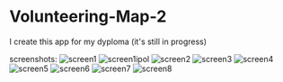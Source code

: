# Volunteering-Map-2
I create this app for my dyploma (it's still in progress)

screenshots:
![screen1](https://user-images.githubusercontent.com/52753339/144639661-76b3fbec-3fa8-4f32-be6f-a101c1b9a238.PNG)
![screen1ipol](https://user-images.githubusercontent.com/52753339/144640635-2af0a809-9d5e-4598-9146-7a40c3270a8c.PNG)
![screen2](https://user-images.githubusercontent.com/52753339/144639660-a9eb05dd-17ce-4f5a-b149-1461f61f6c67.PNG)
![screen3](https://user-images.githubusercontent.com/52753339/144639658-6eb91e9c-5035-42a2-8e97-ec551d9b468b.PNG)
![screen4](https://user-images.githubusercontent.com/52753339/144639655-95ded47b-f8c5-4dc3-bebe-7d3cd4f46a20.PNG)
![screen5](https://user-images.githubusercontent.com/52753339/144639681-ee932f5c-df40-47ed-a896-1cf3f4e06eeb.PNG)
![screen6](https://user-images.githubusercontent.com/52753339/144639677-d3d4cb5e-c72b-49bf-8d2c-e673a2bffb5e.PNG)
![screen7](https://user-images.githubusercontent.com/52753339/144639674-3a087063-0ef7-4fa6-8326-fc7b65c50e13.PNG)
![screen8](https://user-images.githubusercontent.com/52753339/144639671-d275f1dd-4210-4fd2-8b6b-114d2b976ab1.PNG)



